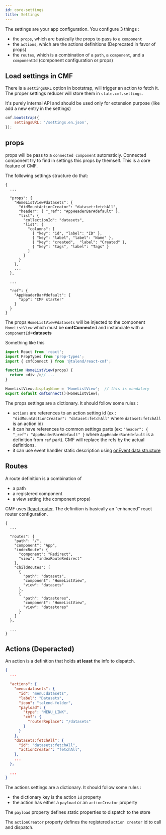 ```yaml
---
id: core-settings
title: Settings
---
```


The settings are your app configuration. You configure 3 things :
* the `props`, which are basically the props to pass to a `component`
* the `actions`, which are the actions definitions (Deprecated in favor of props)
* the `routes`, which is a combination of a `path`, a `component`, and a `componentId` (component configuration or props)

## Load settings in CMF

There is a `settingsURL` option in bootstrap, will trigger an action to fetch it. The proper settings reducer will store them in `state.cmf.settings`.

It's purely internal API and should be used only for extension purpose (like add a new entry in the settings)

```javascript
cmf.bootstrap({
    settingsURL: '/settings.en.json',
});
```

## props

props will be pass to a `connected component` automaticly.
Connected component try to find in settings this props by themself. This is a core feature of CMF.

The following settings structure do that:

```
{
  ...

  "props": {
    "HomeListView#datasets": {
      "didMountActionCreator": "dataset:fetchAll",
      "header": { "_ref": "AppHeaderBar#default" },
      "list": {
        "collectionId": "datasets",
        "list": {
          "columns": [
            { "key": "id", "label": "ID" },
            { "key": "label", "label": "Name" },
            { "key": "created",  "label": "Created" },
            { "key": "tags", "label": "Tags" }
          ]
        }
      }
    },
    ...
  },

  ...

  "ref": {
    "AppHeaderBar#default": {
      "app": "CMF starter"
    }
  }
}
```

The props `HomeListView#datasets` will be injected to the component `HomeListView` which must be **cmfConnect**ed and instanciate with a `componentId`=**datasets**

Something like this

```javascript
import React from 'react';
import PropTypes from 'prop-types';
import { cmfConnect } from '@talend/react-cmf';

function HomeListView(props) {
  return <div />// ...
}

HomeListView.displayName = 'HomeListView';  // this is mandatory
export default cmfConnect()(HomeListView);
```


The props settings are a dictionary. It should follow some rules :

* `actions` are references to an action setting id (ex : `"didMountActionCreator": "dataset:fetchAll"` where `dataset:fetchAll` is an action id)
* it can have references to common settings parts (ex: `"header": { "_ref": "AppHeaderBar#default" }` where `AppHeaderBar#default` is a definition from `ref` part). CMF will replace the refs by the actual definitions.
* it can use event handler static description using [onEvent data structure](https://github.com/Talend/ui/tree/master/packages/cmf/onEvent.md)

## Routes

A route definition is a combination of
* a path
* a registered component
* a view setting (the component props)

CMF uses [React router](https://github.com/ReactTraining/react-router). The definition is basically an "enhanced" react router configuration.

```
{
  ...

  "routes": {
    "path": "/",
    "component": "App",
    "indexRoute": {
      "component": "Redirect",
      "view": "indexRouteRedirect"
    },
    "childRoutes": [
      {
        "path": "datasets",
        "component": "HomeListView",
        "view": "datasets"
      },
      {
        "path": "datastores",
        "component": "HomeListView",
        "view": "datastores"
      }
    ]
  },

  ...
}
```


## Actions (Deperacted)

An action is a definition that holds **at least** the info to dispatch.

```json
{
  ...

  "actions": {
    "menu:datasets": {
      "id": "menu:datasets",
      "label": "Datasets",
      "icon": "talend-folder",
      "payload": {
        "type": "MENU_LINK",
        "cmf": {
          "routerReplace": "/datasets"
        }
      }
    },
    "datasets:fetchAll": {
      "id": "datasets:fetchAll",
      "actionCreator": "fetchAll",
    },
    ...
  },

  ...
}
```

The actions settings are a dictionary. It should follow some rules :
* the dictionary key is the action `id` property
* the action has either a `payload` or an `actionCreator` property

The `payload` property defines static properties to dispatch to the store

The `actionCreator` property defines the registered `action creator` id to call and dispatch.

